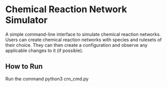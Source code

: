 # Chemical Reaction Network Simulator
A simple command-line interface to simulate chemical reaction networks. Users can create chemical reaction networks with species and rulesets of their choice. They can then create a configuration and observe any applicable changes to it (if possible).

## How to Run
Run the command python3 crn_cmd.py